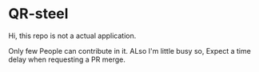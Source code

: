 # QR-steel

Hi, this repo is not a actual application.

Only few People can contribute in it. ALso I'm little busy so, Expect a time delay when requesting a PR merge.
